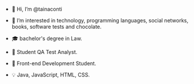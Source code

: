 - 👋 Hi, I’m @tainaconti
- 🧐 I’m interested in technology, programming languages, social networks, books, software tests and chocolate.
- 🎓 bachelor's degree in Law. 
- 📌 Student QA Test Analyst.
- 📌 Front-end Development Student.

- 💡 Java, JavaScript, HTML, CSS. 


<!---
tainaconti/tainaconti is a ✨ special ✨ repository because its `README.md` (this file) appears on your GitHub profile.
You can click the Preview link to take a look at your changes.
--->

